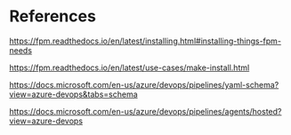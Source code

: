 # References

https://fpm.readthedocs.io/en/latest/installing.html#installing-things-fpm-needs

https://fpm.readthedocs.io/en/latest/use-cases/make-install.html

https://docs.microsoft.com/en-us/azure/devops/pipelines/yaml-schema?view=azure-devops&tabs=schema

https://docs.microsoft.com/en-us/azure/devops/pipelines/agents/hosted?view=azure-devops


